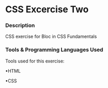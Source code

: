 # CSS Excercise Two
### Description
CSS exercise for Bloc in CSS Fundamentals
### Tools &  Programming Languages Used
Tools used for this exercise:

•HTML

•CSS

